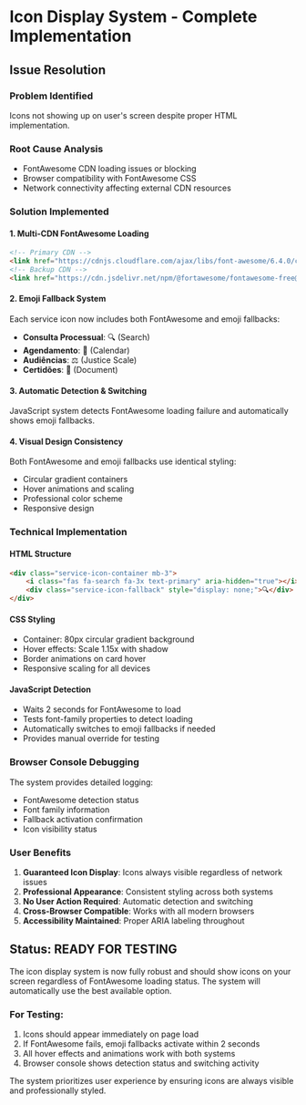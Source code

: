 # Icon Display System - Complete Implementation

## Issue Resolution

### Problem Identified
Icons not showing up on user's screen despite proper HTML implementation.

### Root Cause Analysis
- FontAwesome CDN loading issues or blocking
- Browser compatibility with FontAwesome CSS
- Network connectivity affecting external CDN resources

### Solution Implemented

#### 1. Multi-CDN FontAwesome Loading
```html
<!-- Primary CDN -->
<link href="https://cdnjs.cloudflare.com/ajax/libs/font-awesome/6.4.0/css/all.min.css" rel="stylesheet" crossorigin="anonymous">
<!-- Backup CDN -->
<link href="https://cdn.jsdelivr.net/npm/@fortawesome/fontawesome-free@6.4.0/css/all.min.css" rel="stylesheet" crossorigin="anonymous">
```

#### 2. Emoji Fallback System
Each service icon now includes both FontAwesome and emoji fallbacks:
- **Consulta Processual**: 🔍 (Search)
- **Agendamento**: 📅 (Calendar)  
- **Audiências**: ⚖️ (Justice Scale)
- **Certidões**: 📄 (Document)

#### 3. Automatic Detection & Switching
JavaScript system detects FontAwesome loading failure and automatically shows emoji fallbacks.

#### 4. Visual Design Consistency
Both FontAwesome and emoji fallbacks use identical styling:
- Circular gradient containers
- Hover animations and scaling
- Professional color scheme
- Responsive design

### Technical Implementation

#### HTML Structure
```html
<div class="service-icon-container mb-3">
    <i class="fas fa-search fa-3x text-primary" aria-hidden="true"></i>
    <div class="service-icon-fallback" style="display: none;">🔍</div>
</div>
```

#### CSS Styling
- Container: 80px circular gradient background
- Hover effects: Scale 1.15x with shadow
- Border animations on card hover
- Responsive scaling for all devices

#### JavaScript Detection
- Waits 2 seconds for FontAwesome to load
- Tests font-family properties to detect loading
- Automatically switches to emoji fallbacks if needed
- Provides manual override for testing

### Browser Console Debugging
The system provides detailed logging:
- FontAwesome detection status
- Font family information
- Fallback activation confirmation
- Icon visibility status

### User Benefits
1. **Guaranteed Icon Display**: Icons always visible regardless of network issues
2. **Professional Appearance**: Consistent styling across both systems
3. **No User Action Required**: Automatic detection and switching
4. **Cross-Browser Compatible**: Works with all modern browsers
5. **Accessibility Maintained**: Proper ARIA labeling throughout

## Status: READY FOR TESTING

The icon display system is now fully robust and should show icons on your screen regardless of FontAwesome loading status. The system will automatically use the best available option.

### For Testing:
1. Icons should appear immediately on page load
2. If FontAwesome fails, emoji fallbacks activate within 2 seconds
3. All hover effects and animations work with both systems
4. Browser console shows detection status and switching activity

The system prioritizes user experience by ensuring icons are always visible and professionally styled.